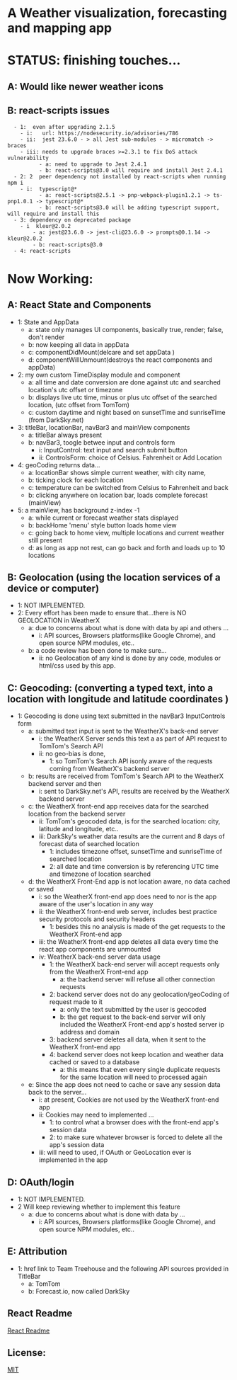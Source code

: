 # A Weather visualization, forecasting and mapping app

# STATUS: finishing touches...

## A: Would like newer weather icons

## B: react-scripts issues
      - 1:  even after upgrading 2.1.5
        - i:   url: https://nodesecurity.io/advisories/786     
        - ii:  jest 23.6.0 - > all Jest sub-modules - > micromatch -> braces
        - iii: needs to upgrade braces >=2.3.1 to fix DoS attack vulnerability
              - a: need to upgrade to Jest 2.4.1
              - b: react-scripts@3.0 will require and install Jest 2.4.1
      - 2: 2  peer dependency not installed by react-scripts when running npm i
        - i:  typescript@*
              - a: react-scripts@2.5.1 -> pnp-webpack-plugin1.2.1 -> ts-pnp1.0.1 -> typescript@*
              - b: react-scripts@3.0 will be adding typescript support, will require and install this
      - 3: dependency on deprecated package
        - i  kleur@2.0.2
            - a: jest@23.6.0 -> jest-cli@23.6.0 -> prompts@0.1.14 -> kleur@2.0.2
            - b: react-scripts@3.0         
      - 4: react-scripts

# Now Working:

## A: React State and Components
 - 1: State and AppData
    - a: state only manages UI components, basically true, render; false, don't render
    - b: now keeping all data in appData
    - c: componentDidMount(delcare and set appData )
    - d: componentWillUnmount(destroys the react components and appData)
 - 2: my own custom TimeDisplay module and component
    - a: all time and date conversion are done against utc and searched location's utc offset or timezone
    - b: displays live utc time, minus or plus utc offset of the searched location, (utc offset from TomTom)
    - c: custom daytime and night based on sunsetTime and sunriseTime (from DarkSky.net)
 - 3: titleBar, locationBar, navBar3 and mainView components
    - a: titleBar always present
    - b: navBar3, toogle betwee input and controls form
        - i: InputControl:  text input and search submit button
        - ii: ControlsForm:  choice of Celsius. Fahrenheit or Add Location
 - 4: geoCoding returns data...
    - a: locationBar shows simple current weather, with city name,
    - b: ticking clock for each location
    - c: temperature can be switched from Celsius to Fahrenheit and back
    - b: clicking anywhere on location bar, loads complete forecast (mainView)
 - 5: a mainView, has background z-index -1
    - a: while current or forecast weather stats displayed
    - b: backHome 'menu' style button loads home view
    - c: going back to home view, multiple locations and current weather still present
    - d: as long as app not rest, can go back and forth and loads up to 10 locations

## B: Geolocation (using the location services of a device or computer)
 - 1: NOT IMPLEMENTED.
 - 2: Every effort has been made to ensure that...there is NO GEOLOCATION in WeatherX
    - a: due to concerns about what is done with data by api and others ...
      - i: API sources, Browsers platforms(like Google Chrome), and open source NPM modules, etc..
    - b: a code review has been done to make sure...
      - ii: no Geolocation of any kind is done by any code, modules or html/css used by this app.

## C: Geocoding: (converting a typed text, into a location with longitude and latitude coordinates )
 - 1: Geocoding is done using text submitted in the navBar3 InputControls form
    - a: submitted text input is sent to the WeatherX's back-end server
      - i: the WeatherX Server sends this text a as part of API request to TomTom's Search API
      - ii: no geo-bias is done,
          - 1: so TomTom's Search API  isonly aware of the requests coming from WeatherX's backend server
    - b: results are received from TomTom's Search API to the WeatherX backend server and then
      - i: sent to DarkSky.net's API, results are received by the WeatherX backend server
    - c: the WeatherX front-end app receives data for the searched location from the backend server
      - ii: TomTom's geocoded data, is for the searched location: city, latitude and longitude, etc..        
      - iii: DarkSky's weather data results are the current and 8 days of forecast data of searched location
          - 1: includes timezone offset, sunsetTime and sunriseTime of searched location
          - 2: all date and time conversion is by referencing UTC time and timezone of location searched
    - d: the WeatherX Front-End app is not location aware, no data cached or saved
      - i: so the WeatherX front-end app does need to nor is the app aware of the user's location in any way
      - ii: the WeatherX front-end web server, includes best practice security protocols and security headers
          - 1: besides this no analysis is made of the get requests to the WeatherX Front-end app
      - iii: the WeatherX front-end app deletes all data every time the react app components are unmounted
      - iv: WeatherX back-end server data usage
          - 1: the WeatherX back-end server will accept requests only from the WeatherX Front-end app
              - a: the backend server will refuse all other connection requests  
          - 2: backend server does not do any geolocation/geoCoding of request made to it
              - a: only the text submitted by the user is geocoded
              - b: the get request to the back-end server will only included the WeatherX Front-end app's hosted server ip address and domain
          - 3: backend server deletes all data, when it sent to the WeatherX front-end app
          - 4: backend server does not keep location and weather data cached or saved to a database
               - a: this means that even every single duplicate requests for the same location will need to processed again
    - e: Since the app does not need to cache or save any session data back to the server...
      - i: at present, Cookies are not used by the WeatherX front-end app
      - ii: Cookies may need to implemented ...
           - 1: to control what a browser does with the front-end app's session data
           - 2: to make sure whatever browser is forced to delete all the app's session data
      - iii: will need to used, if OAuth or GeoLocation ever is implemented in the app

## D: OAuth/login
 - 1: NOT IMPLEMENTED.
 - 2 Will keep reviewing whether to implement this feature
    - a: due to concerns about what is done with data by ...
      - i: API sources, Browsers platforms(like Google Chrome), and open source NPM modules, etc..

## E: Attribution
  - 1: href link to Team Treehouse and the following API sources provided in TitleBar
    - a: TomTom
    - b: Forecast.io, now called DarkSky

## React Readme

[React Readme](https://github.com/pereznetworks/TD-Project12/blob/master/WeatherX/reactReadme.md)

## License:

[MIT](https://github.com/pereznetworks/TD-Project12/blob/master/LICENSE)
